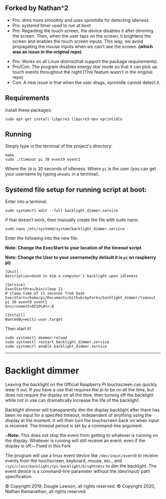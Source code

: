 ## Forked by Nathan^2
+ Pro: dims more smoothly and uses xprintidle for detecting idleness
+ Pro: systemd timer used to run at boot
+ Pro: Regarding the touch screen, the device disables it after dimming the screen.  Then, when the user taps on the screen, it brightens the screen and enables the touch screen inputs. This way, we avoid propagating the mouse inputs when we can't see the screen. **(which was an issue in the original repo)**

- Pro: Works on all Linux distros(that support the package requirements).
- Pro/Con: The program disables energy star mode so that it can pick up touch events throughout the night.(This feature wasn't in the original repo)
- Con: A new issue is that when the user drags, xprintidle cannot detect it.

## Requirements
install these packages:
```
sudo apt-get install libpcre3 libpcre3-dev xprintidle
```

## Running
Simply type in the terminal of the project's directory:
```
make
sudo ./timeout pi 30 event0 event1
```
Where the `30` is 30 seconds of idleness.
Where `pi` is the user (you can get your username by typing `whoami` in a terminal).

## Systemd file setup for running script at boot:
Enter into a terminal:
```
sudo systemctl edit --full backlight_dimmer.service
```
if that doesn't work, then manually create the file with sudo nano:
```
sudo nano /etc/systemd/system/backlight_dimmer.service
```
Enter the following into the new file:

**Note: Change the ExecStart to your location of the timeout script**

**Note: Change the User to your username(by default it is `pi` on raspberry pi)**
```
[Unit]
Description=Used to dim a computer's backlight upon idleness

[Service]
ExecStartPre=/bin/sleep 11
# sleep time of 11 seconds from boot
ExecStart=/home/pi/Documents/Github/myForks/backlight_dimmer/timeout pi 30 event0 event1
Environment=DISPLAY=:0

[Install]
WantedBy=multi-user.target

```
Then start it!

```
sudo systemctl daemon-reload
sudo systemctl restart backlight_dimmer.service
sudo systemctl enable backlight_dimmer.service
```

-----
# Backlight dimmer
Leaving the backlight on the Official Raspberry Pi touchscreen can quickly wear it out.
If you have a use that requires the pi to be on all the time, but does not require the
display on all the time, then turning off the backlight while not in use can dramatically
increase the life of the backlight.

Backlight dimmer will transparently dim the display backlight after there
has been no input for a specifed timeout, independent of anything using the display
at the moment. It will then turn the touchscreen back on when input is received. The
timeout period is set by a command-line argument.

~**Note:** This does not stop the event from getting to whatever is running on the
display. Whatever is running will still receive an event, even if the display
is off.~ Fixed in this Fork

The program will use a linux event device like `/dev/input/event0` to receive events
from the touchscreen, keyboard, mouse, etc., and `/sys/class/backlight/rpi-backlight/brightness`
to dim the backlight. The event device is a command-line parameter without the
/dev/input/ path specification.


&copy; Copyright 2019, Dougie Lawson, all rights reserved.
&copy; Copyright 2020, Nathan Ramanathan, all rights reserved.

